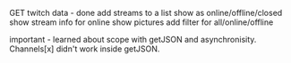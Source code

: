 GET twitch data - done
add streams to a list
show as online/offline/closed
show stream info for online
show pictures
add filter for all/online/offline

important - learned about scope with getJSON and asynchronisity. Channels[x] didn't work inside getJSON.

